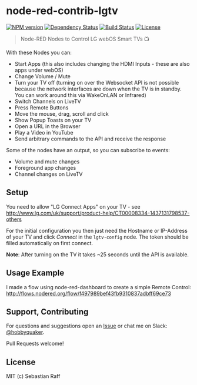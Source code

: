 # node-red-contrib-lgtv

[![NPM version](https://badge.fury.io/js/node-red-contrib-lgtv.svg)](http://badge.fury.io/js/node-red-contrib-lgtv)
[![Dependency Status](https://img.shields.io/gemnasium/hobbyquaker/node-red-contrib-lgtv.svg?maxAge=2592000)](https://gemnasium.com/github.com/hobbyquaker/node-red-contrib-lgtv)
[![Build Status](https://travis-ci.org/hobbyquaker/node-red-contrib-lgtv.svg?branch=master)](https://travis-ci.org/hobbyquaker/node-red-contrib-lgtv)
[![License][mit-badge]][mit-url]

> Node-RED Nodes to Control LG webOS Smart TVs :tv:

With these Nodes you can:
* Start Apps (this also includes changing the HDMI Inputs - these are also apps under webOS)
* Change Volume / Mute
* Turn your TV off (turning on over the Websocket API is not possible because the network interfaces are down when the 
TV is in standby. You can work around this via WakeOnLAN or Infrared)
* Switch Channels on LiveTV
* Press Remote Buttons
* Move the mouse, drag, scroll and click
* Show Popup Toasts on your TV
* Open a URL in the Browser
* Play a Video in YouTube
* Send arbitrary commands to the API and receive the response

Some of the nodes have an output, so you can subscribe to events:
* Volume and mute changes
* Foreground app changes
* Channel changes on LiveTV


## Setup

You need to allow "LG Connect Apps" on your TV - see 
http://www.lg.com/uk/support/product-help/CT00008334-1437131798537-others

For the initial configuration you then just need the Hostname or IP-Address of your TV and 
click *Connect* in the `lgtv-config` node. The token should be filled automatically on first connect.

**Note**: After turning on the TV it takes ~25 seconds until the API is available.


## Usage Example

I made a flow using node-red-dashboard to create a simple Remote Control: 
http://flows.nodered.org/flow/f497989bef43fb9310837adbff69ce73


## Support, Contributing

For questions and suggestions open an [Issue](https://github.com/hobbyquaker/node-red-contrib-lgtv/issues/new) or chat 
me on Slack: [@hobbyquaker](https://node-red.slack.com/team/hobbyquaker).

Pull Requests welcome!


## License

MIT (c) Sebastian Raff

[mit-badge]: https://img.shields.io/badge/License-MIT-blue.svg?style=flat
[mit-url]: LICENSE
